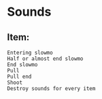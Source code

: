 # Sounds

## Item:
	Entering slowmo
	Half or almost end slowmo
	End slowmo
	Pull
	Pull end
	Shoot
	Destroy sounds for every item